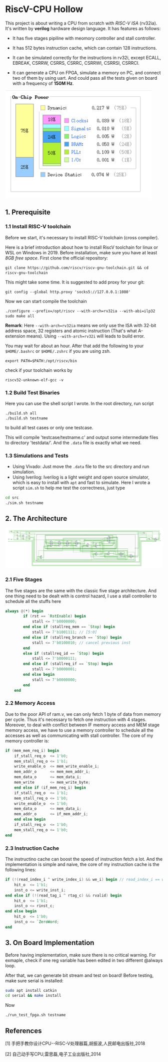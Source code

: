 # RiscV-CPU Hollow
This project is about writing a CPU from scratch with *RISC-V ISA* (rv32ia). It's written 
by **verilog** hardware design language.
It has features as follows:

* It has five stages pipiline with meomory controller and stall controller.
* It has 512 bytes instruction cache, which can contain 128 instructions. 
* It can be simulated correctly for the instructions in rv32i, except ECALL, EBREAK, CSRRW, CSRRS, CSRRC, CSRRWI, CSRRSI, CSRRCI.

* It can generate a CPU on FPGA, simulate a memory on PC, and connect two of them by using uart.
And could pass all the tests given on board with a frequency of **150M Hz**.

![Summary of on chip power](/doc/power.png)

## 1. Prerequisite
### 1.1 Install RISC-V toolchain
Before we start, it's necessary to install RISC-V toolchain (cross compiler).

Here is a brief introduction about how to install RiscV toolchain 
for linux or WSL on Windows in 2019.
Before installation, make sure you have at least *8GB free space*. First clone the official repository: 
```
git clone https://github.com/riscv/riscv-gnu-toolchain.git && cd riscv-gnu-toolchain
```
This might take some time. It is suggested to add proxy for your git:  
```
git config --global http.proxy 'socks5://127.0.0.1:1080'
```
Now we can start compile the toolchain
```
./configure --prefix=/opt/riscv --with-arch=rv32ia --with-abi=ilp32 
sudo make all 
```
**Remark**: Here `--with-arch=rv32ia` means we only use the ISA with 32-bit address space, 32 registers and atomic instruction (That's what A-extension means). Using `--with-arch=rv32i` will leads to build error. 

You may wait for about an hour. After that add the following to your `$HOME/.bashrc` or `$HOME/.zshrc` if you are using zsh.
```
export PATH=$PATH:/opt/riscv/bin
```
check if your toolchain works by  
```
riscv32-unknown-elf-gcc -v
```
### 1.2 Build Test Binaries
Here you can use the shell script I wrote.
In the root directory, run script

    ./build.sh all
    ./build.sh testname

to build all test cases or only one testcase.

This will compile 'testcase/testname.c' and output some intermediate files to directory 'testdata/'. And the `.data` file is exactly what we need.

### 1.3 Simulations and Tests
* Using Vivado: Just move the `.data`  file to the src directory and run simulation. 
* Using Iverilog: Iverilog is a light weight and open source simulator, which is easy to install with `apt` and fast to simulate. Here I wrote a script `sim.sh` to help me test the correctness, just type 
```bash
cd src
./sim.sh testname
``` 
## 2. The Architecture

![Summary of the architecture](/doc/arch.png)

### 2.1 Five Stages
The five stages are the same with the classic five stage architecture. And one thing need to 
be dealt with is control hazard, I use a stall controller to schedule all the stuffs here
```verilog
always @(*) begin
        if (rst == `RstEnable) begin
            stall <= 7'b0000000;
        end else if (stallreq_mem == `Stop) begin 
            stall <= 7'b1001111; // [5:0]
        end else if (stallreq_branch == `Stop) begin
            stall <= 7'b0100010; // cancel previous inst
        end 
        else if (stallreq_id == `Stop) begin
            stall <= 7'b0000111;
        end else if (stallreq_if == `Stop) begin
            stall <= 7'b0000001;    
        end else begin
            stall <= 7'b0000000;     
        end
    end
```

### 2.2 Memory Access
Due to the poor API of ram.v, we can only fetch 1 byte of data from memory per cycle. Thus 
it's necessary to fetch one instruction with 4 stages. Moreover, to deal with conflict between
IF memory access and MEM stage memory access, we have to use a memory controller to 
schedule all the accesses as well as communicating with stall controller. 
The core of my memory controller is:
```verilog
if (mem_mem_req_i) begin
    if_stall_req_o  <= 1'b0;
    mem_stall_req_o <= 1'b1;
    write_enable_o  <= mem_write_enable_i;
    mem_addr_o      <= mem_mem_addr_i;
    mem_data_o      <= mem_data_i;
    mem_write       <= mem_write_byte;
    end else if (if_mem_req_i) begin
    if_stall_req_o  <= 1'b1;
    mem_stall_req_o <= 1'b0;
    write_enable_o  <= 1'b0;
    mem_data_o      <= mem_data_i;
    mem_addr_o      <= if_mem_addr_i;
    end else begin
    if_stall_req_o  <= 1'b0;
    mem_stall_req_o <= 1'b0;
end
```


### 2.3 Instruction Cache
The instructino cache can boost the speed of 
instruction fetch a lot. And the implementation is simple and naive, the core of
my instruction cache is the following lines:
```verilog
if (!(read_index_i ^ write_index_i) && we_i) begin // read_index_i == write_index_i
    hit_o  <= 1'b1;
    inst_o <= write_inst_i;
end else if (!(read_tag_i ^ rtag_c) && rvalid) begin
    hit_o  <= 1'b1;
    inst_o <= rinst_c;
end else begin
    hit_o  <= 1'b0;
    inst_o <= `ZeroWord;
end
```

## 3. On Board Implementation
Before having implementation, make sure there is no critical warning. For exmaple, check if one reg
variable has been edited in two different @always loop.

After that, we can generate bit stream and test on board!
Before testing, make sure serial is installed:
```bash
sudo apt install catkin
cd serial && make install
```
Now
```bash
./run_test_fpga.sh testname
```
## References
[1] 手把手教你设计CPU--RISC-V处理器篇,胡振波,人民邮电出版社,2018

[2] 自己动手写CPU,雷思磊,电子工业出版社,2014